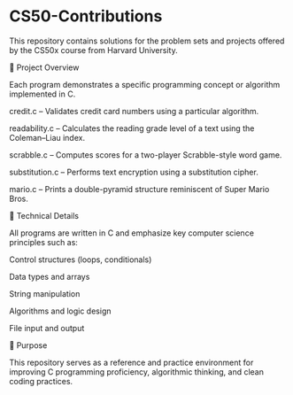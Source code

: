 # CS50-Contributions
This repository contains solutions for the problem sets and projects offered by the CS50x course from Harvard University.

📘 Project Overview

Each program demonstrates a specific programming concept or algorithm implemented in C.

credit.c – Validates credit card numbers using a particular algorithm.

readability.c – Calculates the reading grade level of a text using the Coleman–Liau index.

scrabble.c – Computes scores for a two-player Scrabble-style word game.

substitution.c – Performs text encryption using a substitution cipher.

mario.c – Prints a double-pyramid structure reminiscent of Super Mario Bros.

🧩 Technical Details

All programs are written in C and emphasize key computer science principles such as:

Control structures (loops, conditionals)

Data types and arrays

String manipulation

Algorithms and logic design

File input and output

🚀 Purpose

This repository serves as a reference and practice environment for improving C programming proficiency, algorithmic thinking, and clean coding practices.
